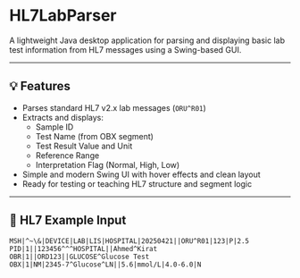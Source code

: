 # HL7LabParser

A lightweight Java desktop application for parsing and displaying basic lab test information from HL7 messages using a Swing-based GUI.

---

## 💡 Features

- Parses standard HL7 v2.x lab messages (`ORU^R01`)
- Extracts and displays:
  - Sample ID
  - Test Name (from OBX segment)
  - Test Result Value and Unit
  - Reference Range
  - Interpretation Flag (Normal, High, Low)
- Simple and modern Swing UI with hover effects and clean layout
- Ready for testing or teaching HL7 structure and segment logic

---

## 🧪 HL7 Example Input

```hl7
MSH|^~\&|DEVICE|LAB|LIS|HOSPITAL|20250421||ORU^R01|123|P|2.5
PID|1||123456^^^HOSPITAL||Ahmed^Kirat
OBR|1||ORD123||GLUCOSE^Glucose Test
OBX|1|NM|2345-7^Glucose^LN||5.6|mmol/L|4.0-6.0|N
